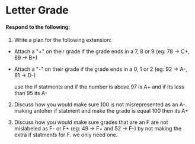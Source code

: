 # Letter Grade
#### Respond to the following:

1. Write a plan for the following extension:
  * Attach a "+" on their grade if the grade ends in a 7, 8 or 9 (eg: 78 -> C+, 89 -> B+)
  * Attach a "-" on their grade if the grade ends in a 0, 1 or 2 (eg: 92 -> A-, 61 -> D-)

     use the if statments and if the number is above 97 is A+ and if its  less than 95 its A-


2. Discuss how you would make sure 100 is not misrepresented as an A-.
   making antoher if statment and make the grade is equal 100 then its A+

3. Discuss how you would make sure grades that are an F are not mislabeled as F- or F+ (eg: 49 -> F+ and 52 -> F-)
by not making the extra if statments for F. we only need one.
